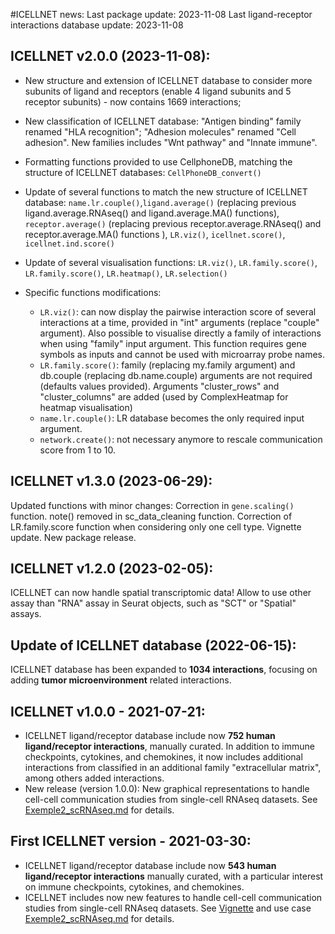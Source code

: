 #ICELLNET news:
Last package update: 2023-11-08
Last ligand-receptor interactions database update: 2023-11-08


## ICELLNET v2.0.0 (2023-11-08): 
- New structure and extension of ICELLNET database to consider more subunits of ligand and receptors (enable 4 ligand subunits and 5 receptor subunits)  - now contains 1669 interactions;
- New classification of ICELLNET database: "Antigen binding" family renamed "HLA recognition"; "Adhesion molecules" renamed "Cell adhesion". New families includes "Wnt pathway" and "Innate immune".
- Formatting functions provided to use CellphoneDB, matching the structure of ICELLNET databases: `CellPhoneDB_convert()` 
- Update of several functions to match the new structure of ICELLNET database: `name.lr.couple()`,`ligand.average()` (replacing previous ligand.average.RNAseq() and ligand.average.MA() functions), `receptor.average()` (replacing previous receptor.average.RNAseq() and receptor.average.MA() functions ), `LR.viz()`, `icellnet.score()`, `icellnet.ind.score()`
- Update of several visualisation functions: `LR.viz()`, `LR.family.score()`, `LR.family.score()`, `LR.heatmap()`, `LR.selection()`

- Specific functions modifications: 
    - `LR.viz()`: can now display the pairwise interaction score of several interactions at a time, provided in "int" arguments (replace "couple" argument). Also possible to visualise directly a family of interactions when using "family" input argument. This function requires gene symbols as inputs and cannot be used with microarray probe names.
    - `LR.family.score()`: family (replacing my.family argument) and db.couple (replacing db.name.couple) arguments are not required (defaults values provided). Arguments "cluster_rows" and "cluster_columns" are added (used by ComplexHeatmap for heatmap visualisation) 
    - `name.lr.couple()`: LR database becomes the only required input argument.
    - `network.create()`: not necessary anymore to rescale communication score from 1 to 10. 


## ICELLNET v1.3.0 (2023-06-29):
Updated functions with minor changes:  Correction in `gene.scaling()` function. note() removed in sc_data_cleaning function. Correction of LR.family.score function when considering only one cell type. Vignette update.
New package release. 

## ICELLNET v1.2.0 (2023-02-05):
ICELLNET can now handle spatial transcriptomic data!
Allow to use other assay than "RNA" assay in Seurat objects, such as "SCT" or "Spatial" assays.

## Update of ICELLNET database (2022-06-15):
ICELLNET database has been expanded to **1034 interactions**, focusing on adding **tumor microenvironment** related interactions.

## ICELLNET v1.0.0 - 2021-07-21:
- ICELLNET ligand/receptor database include now **752 human ligand/receptor interactions**, manually curated. In addition to immune checkpoints, cytokines, and chemokines, it now includes additional interactions from classified in an additional family "extracellular matrix", among others added interactions.
- New release (version 1.0.0): New graphical representations to handle cell-cell communication studies from single-cell RNAseq datasets. See [Exemple2_scRNAseq.md](https://github.com/soumelis-lab/ICELLNET/blob/master/Exemple2_scRNAseq.md) for details.

## First ICELLNET version - 2021-03-30:
- ICELLNET ligand/receptor database include now **543 human ligand/receptor interactions** manually curated, with a particular interest on immune checkpoints, cytokines, and chemokines.
- ICELLNET includes now new features to handle cell-cell communication studies from single-cell RNAseq datasets. See [Vignette](https://github.com/soumelis-lab/ICELLNET/blob/master/Vignette.md) and use case [Exemple2_scRNAseq.md](https://github.com/soumelis-lab/ICELLNET/blob/master/Exemple2_scRNAseq.md) for details.



